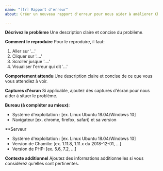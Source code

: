 ```yaml
---
name: "[fr] Rapport d'erreur"
about: Créer un nouveau rapport d'erreur pour nous aider à améliorer Chamilo

---
```


**Décrivez le problème**
Une description claire et concise du problème.

**Comment le reproduire**
Pour le reproduire, il faut:
1. Aller sur '...'
2. Cliquer sur '....'
3. Scroller jusque '....'
4. Visualiser l'erreur qui dit '...'

**Comportement attendu**
Une description claire et concise de ce que vous vous attendiez à voir.

**Captures d'écran**
Si applicable, ajoutez des captures d'écran pour nous aider à situer le problème.

**Bureau (à compléter au mieux):**
 - Système d'exploitation : [ex. Linux Ubuntu 18.04/Windows 10]
 - Navigateur [ex. chrome, firefox, safari] et sa version

**Serveur
 - Système d'exploitation : [ex. Linux Ubuntu 18.04/Windows 10]
 - Version de Chamilo:  [ex. 1.11.8, 1.11.x du 2018-12-01, ...]
 - Version de PHP: [ex. 5.6, 7.2, ...]

**Contexte additionnel**
Ajoutez des informations additionnelles si vous considérez qu'elles sont pertinentes.
